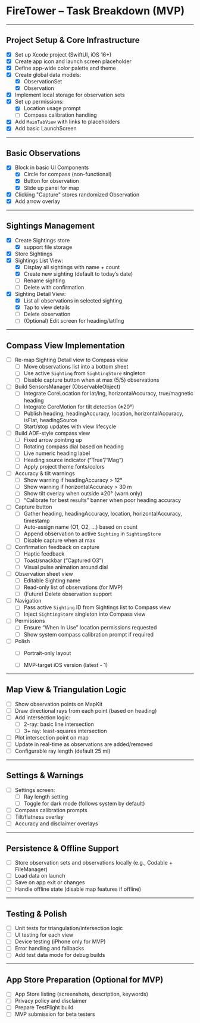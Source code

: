# FireTower – Task Breakdown (MVP)

---

## Project Setup & Core Infrastructure

- [x] Set up Xcode project (SwiftUI, iOS 16+)
- [x] Create app icon and launch screen placeholder
- [x] Define app-wide color palette and theme
- [x] Create global data models:
  - [x] ObservationSet
  - [x] Observation
- [x] Implement local storage for observation sets
- [x] Set up permissions:
  - [x] Location usage prompt
  - [ ] Compass calibration handling
- [x] Add `MainTabView` with links to placeholders
- [x] Add basic LaunchScreen

---

## Basic Observations

- [x] Block in basic UI Components
  - [x] Circle for compass (non-functional)
  - [x] Button for observation
  - [x] Slide up panel for map
- [x] Clicking "Capture" stores randomized Observation
- [x] Add arrow overlay 

---

## Sightings Management

- [x] Create Sightings store
  - [x] support file storage
- [x] Store Sightings
- [x] Sightings List View:
  - [x] Display all sightings with name + count
  - [x] Create new sighting (default to today’s date)
  - [ ] Rename sighting
  - [ ] Delete with confirmation
- [x] Sighting Detail View:
  - [x] List all observations in selected sighting
  - [x] Tap to view details
  - [ ] Delete observation
  - [ ] (Optional) Edit screen for heading/lat/lng

---

## Compass View Implementation

- [ ] Re-map Sighting Detail view to Compass view
  - [ ] Move observations list into a bottom sheet
  - [ ] Use active `Sighting` from `SightingStore` singleton
  - [ ] Disable capture button when at max (5/5) observations
- [ ] Build SensorsManager (ObservableObject)
  - [ ] Integrate CoreLocation for lat/lng, horizontalAccuracy, true/magnetic heading
  - [ ] Integrate CoreMotion for tilt detection (±20°)
  - [ ] Publish heading, headingAccuracy, location, horizontalAccuracy, isFlat, headingSource
  - [ ] Start/stop updates with view lifecycle
- [ ] Build ADF-style compass view
  - [ ] Fixed arrow pointing up
  - [ ] Rotating compass dial based on heading
  - [ ] Live numeric heading label
  - [ ] Heading source indicator (“True”/“Mag”)
  - [ ] Apply project theme fonts/colors
- [ ] Accuracy & tilt warnings
  - [ ] Show warning if headingAccuracy > 12°
  - [ ] Show warning if horizontalAccuracy > 30 m
  - [ ] Show tilt overlay when outside ±20° (warn only)
  - [ ] “Calibrate for best results” banner when poor heading accuracy
- [ ] Capture button
  - [ ] Gather heading, headingAccuracy, location, horizontalAccuracy, timestamp
  - [ ] Auto-assign name (O1, O2, …) based on count
  - [ ] Append observation to active `Sighting` in `SightingStore`
  - [ ] Disable capture when at max
- [ ] Confirmation feedback on capture
  - [ ] Haptic feedback
  - [ ] Toast/snackbar (“Captured O3”)
  - [ ] Visual pulse animation around dial
- [ ] Observation sheet view
  - [ ] Editable Sighting name
  - [ ] Read-only list of observations (for MVP)
  - [ ] (Future) Delete observation support
- [ ] Navigation
  - [ ] Pass active `Sighting` ID from Sightings list to Compass view
  - [ ] Inject `SightingStore` singleton into Compass view
- [ ] Permissions
  - [ ] Ensure “When In Use” location permissions requested
  - [ ] Show system compass calibration prompt if required
- [ ] Polish
  - [ ] Portrait-only layout
  - [ ] MVP-target iOS version (latest - 1)


---

## Map View & Triangulation Logic

- [ ] Show observation points on MapKit
- [ ] Draw directional rays from each point (based on heading)
- [ ] Add intersection logic:
  - [ ] 2-ray: basic line intersection
  - [ ] 3+ ray: least-squares intersection
- [ ] Plot intersection point on map
- [ ] Update in real-time as observations are added/removed
- [ ] Configurable ray length (default 25 mi)

---

## Settings & Warnings

- [ ] Settings screen:
  - [ ] Ray length setting
  - [ ] Toggle for dark mode (follows system by default)
- [ ] Compass calibration prompts
- [ ] Tilt/flatness overlay
- [ ] Accuracy and disclaimer overlays

---

## Persistence & Offline Support

- [ ] Store observation sets and observations locally (e.g., Codable + FileManager)
- [ ] Load data on launch
- [ ] Save on app exit or changes
- [ ] Handle offline state (disable map features if offline)

---

## Testing & Polish

- [ ] Unit tests for triangulation/intersection logic
- [ ] UI testing for each view
- [ ] Device testing (iPhone only for MVP)
- [ ] Error handling and fallbacks
- [ ] Add test data mode for debug builds

---

## App Store Preparation (Optional for MVP)

- [ ] App Store listing (screenshots, description, keywords)
- [ ] Privacy policy and disclaimer
- [ ] Prepare TestFlight build
- [ ] MVP submission for beta testers
